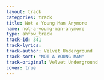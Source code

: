 ```yaml
---
layout: track
categories: track
title: Not a Young Man Anymore
name: not-a-young-man-anymore
type: ahfow_track
track-id: 341
track-lyrics: 
track-author: Velvet Underground
track-sort: "NOT A YOUNG MAN"
track-original: Velvet Underground
cover: true
---
```

